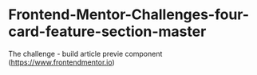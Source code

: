# Frontend-Mentor-Challenges-four-card-feature-section-master
 The challenge - build article previe component (https://www.frontendmentor.io)
